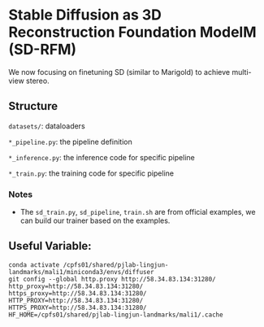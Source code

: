# Stable Diffusion as 3D Reconstruction Foundation ModelM (SD-RFM)

We now focusing on finetuning SD (similar to Marigold) to achieve multi-view stereo.

## Structure
`datasets/`: dataloaders

`*_pipeline.py`: the pipeline definition

`*_inference.py`: the inference code for specific pipeline

`*_train.py`: the training code for specific pipeline

### Notes
- The `sd_train.py`, `sd_pipeline`, `train.sh` are from official examples, we can build our trainer based on the examples.

## Useful Variable:

```
conda activate /cpfs01/shared/pjlab-lingjun-landmarks/mali1/miniconda3/envs/diffuser
git config --global http.proxy http://58.34.83.134:31280/
http_proxy=http://58.34.83.134:31280/
https_proxy=http://58.34.83.134:31280/
HTTP_PROXY=http://58.34.83.134:31280/
HTTPS_PROXY=http://58.34.83.134:31280/
HF_HOME=/cpfs01/shared/pjlab-lingjun-landmarks/mali1/.cache
```